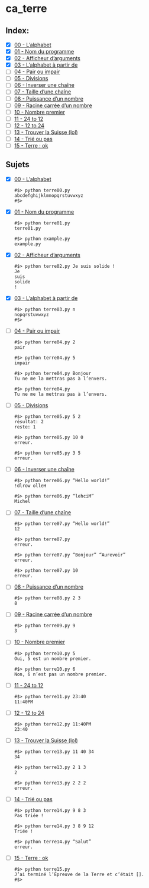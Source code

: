 # ca_terre

## Index:

- [x] [00 - L’alphabet](./terre00.py)
- [x] [01 - Nom du programme](./terre01.py)
- [x] [02 - Afficheur d’arguments](./terre02.py)
- [x] [03 - L’alphabet à partir de](./terre03.py)
- [ ] [04 - Pair ou impair](./terre04.py)
- [ ] [05 - Divisions](./terre05.py)
- [ ] [06 - Inverser une chaîne](./terre06.py)
- [ ] [07 - Taille d’une chaîne](./terre07.py)
- [ ] [08 - Puissance d’un nombre](./terre08.py)
- [ ] [09 - Racine carrée d’un nombre](./terre09.py)
- [ ] [10 - Nombre premier](./terre10.py)
- [ ] [11 - 24 to 12](./terre11.py)
- [ ] [12 - 12 to 24](./terre12.py)
- [ ] [13 - Trouver la Suisse (lol)](./terre13.py)
- [ ] [14 - Trié ou pas](./terre14.py)
- [ ] [15 - Terre : ok](./terre15.py)

## Sujets

- [x] [00 - L’alphabet](./terre00.py)
    ```shell
    #$> python terre00.py
    abcdefghijklmnopqrstuvwxyz
    #$>
    ```
- [x] [01 - Nom du programme](./terre01.py)
    ```shell
    #$> python terre01.py
    terre01.py

    #$> python example.py
    example.py
    ```
- [x] [02 - Afficheur d’arguments](./terre02.py)
    ```shell
    #$> python terre02.py Je suis solide !
    Je
    suis
    solide
    !
    ```
- [x] [03 - L’alphabet à partir de](./terre03.py)
    ```shell
    #$> python terre03.py n
    nopqrstuvwxyz
    #$>
    ```
- [ ] [04 - Pair ou impair](./terre04.py)
    ```shell
    #$> python terre04.py 2
    pair
    
    #$> python terre04.py 5
    impair

    #$> python terre04.py Bonjour
    Tu ne me la mettras pas à l’envers.

    #$> python terre04.py
    Tu ne me la mettras pas à l’envers.
    ```
- [ ] [05 - Divisions](./terre05.py)
    ```shell
    #$> python terre05.py 5 2
    résultat: 2
    reste: 1

    #$> python terre05.py 10 0
    erreur.

    #$> python terre05.py 3 5
    erreur.
    ```
- [ ] [06 - Inverser une chaîne](./terre06.py)
    ```shell
    #$> python terre06.py “Hello world!”
    !dlrow olleH

    #$> python terre06.py “lehciM”
    Michel
    ```
- [ ] [07 - Taille d’une chaîne](./terre07.py)
    ```shell
    #$> python terre07.py “Hello world!”
    12

    #$> python terre07.py
    erreur.

    #$> python terre07.py “Bonjour” “Aurevoir”
    erreur.

    #$> python terre07.py 10
    erreur.
    ```
- [ ] [08 - Puissance d’un nombre](./terre08.py)
    ```shell
    #$> python terre08.py 2 3
    8
    ```
- [ ] [09 - Racine carrée d’un nombre](./terre09.py)
    ```shell
    #$> python terre09.py 9
    3
    ```
- [ ] [10 - Nombre premier](./terre10.py)
    ```shell
    #$> python terre10.py 5
    Oui, 5 est un nombre premier.

    #$> python terre10.py 6
    Non, 6 n’est pas un nombre premier.
    ```
- [ ] [11 - 24 to 12](./terre11.py)
    ```shell
    #$> python terre11.py 23:40
    11:40PM
    ```
- [ ] [12 - 12 to 24](./terre12.py)
    ```shell
    #$> python terre12.py 11:40PM
    23:40
    ```
- [ ] [13 - Trouver la Suisse (lol)](./terre13.py)
    ```shell
    #$> python terre13.py 11 40 34
    34

    #$> python terre13.py 2 1 3
    2

    #$> python terre13.py 2 2 2
    erreur.
    ```
- [ ] [14 - Trié ou pas](./terre14.py)
    ```shell
    #$> python terre14.py 9 8 3
    Pas triée !

    #$> python terre14.py 3 8 9 12
    Triée !

    #$> python terre14.py “Salut”
    erreur.
    ```
- [ ] [15 - Terre : ok](./terre15.py)
    ```shell
    #$> python terre15.py
    J’ai terminé l’Épreuve de la Terre et c’était [].
    #$>
    ```
